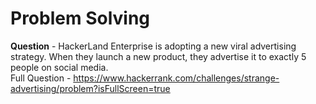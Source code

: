 # Problem Solving
**Question** - HackerLand Enterprise is adopting a new viral advertising strategy. When they launch a new product, they advertise it to exactly 5 people on social media.  
Full Question - https://www.hackerrank.com/challenges/strange-advertising/problem?isFullScreen=true
